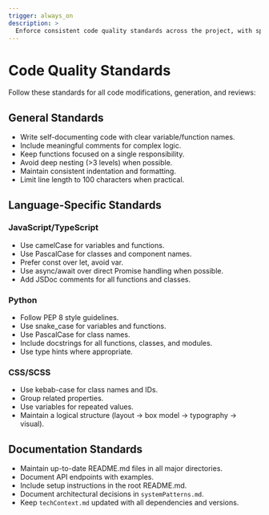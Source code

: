 ```yaml
---
trigger: always_on
description: >
  Enforce consistent code quality standards across the project, with specific guidelines for different file types and programming languages.
---
```


# Code Quality Standards

Follow these standards for all code modifications, generation, and reviews:

## General Standards

- Write self-documenting code with clear variable/function names.
- Include meaningful comments for complex logic.
- Keep functions focused on a single responsibility.
- Avoid deep nesting (>3 levels) when possible.
- Maintain consistent indentation and formatting.
- Limit line length to 100 characters when practical.

## Language-Specific Standards

### JavaScript/TypeScript
- Use camelCase for variables and functions.
- Use PascalCase for classes and component names.
- Prefer const over let, avoid var.
- Use async/await over direct Promise handling when possible.
- Add JSDoc comments for all functions and classes.

### Python
- Follow PEP 8 style guidelines.
- Use snake_case for variables and functions.
- Use PascalCase for class names.
- Include docstrings for all functions, classes, and modules.
- Use type hints where appropriate.

### CSS/SCSS
- Use kebab-case for class names and IDs.
- Group related properties.
- Use variables for repeated values.
- Maintain a logical structure (layout → box model → typography → visual).

## Documentation Standards

- Maintain up-to-date README.md files in all major directories.
- Document API endpoints with examples.
- Include setup instructions in the root README.md.
- Document architectural decisions in `systemPatterns.md`.
- Keep `techContext.md` updated with all dependencies and versions.
